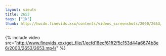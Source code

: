 ```yaml
--- 
layout: sieutv
title: 2653
tags: ["1k"]
thumb: http://hwcdn.finevids.xxx/contents/videos_screenshots/2000/2653/preview.mp4.jpg
---
```

{% include video src="http://www.finevids.xxx/get_file/1/ecfd18ecf61ff2f5c153d44a6674b8e6/2000/2653/2653.mp4/" %} 
